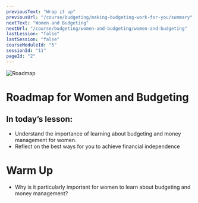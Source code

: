 ```yaml
---
previousText: "Wrap it up"
previousUrl: "/course/budgeting/making-budgeting-work-for-you/summary"
nextText: "Women and Budgeting"
nextUrl: "/course/budgeting/women-and-budgeting/women-and-budgeting"
lastLession: "false"
lastSession: "false"
courseModuleId: "5"
sessionId: "11"
pageId: "2"
---
```



![Roadmap](/assets/img/roadmap.png)
# Roadmap for Women and Budgeting
## In today’s lesson: 
- Understand the importance of learning about budgeting and money management for women.
- Reflect on the best ways for you to achieve financial independence


# Warm Up
- Why is it particularly important for women to learn about budgeting and money management?